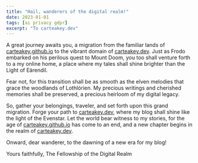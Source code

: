 ```yaml
---
title: "Hail, wanderers of the digital realm!"
date: 2023-01-01
tags: [ai privacy gdpr]
excerpt: "To carteakey.dev"
---
```


A great journey awaits you, a migration from the familiar lands of [carteakey.github.io](https://carteakey.github.io) to the vibrant domain of [carteakey.dev](https://carteakey.dev). Just as Frodo embarked on his perilous quest to Mount Doom, you too shall venture forth to a my online home, a place where my tales shall shine brighter than the Light of Eärendil.

Fear not, for this transition shall be as smooth as the elven melodies that grace the woodlands of Lothlórien. My precious writings and cherished memories shall be preserved, a precious heirloom of my digital legacy.

So, gather your belongings, traveler, and set forth upon this grand migration. Forge your path to [carteakey.dev](https://carteakey.dev), where my blog shall shine like the light of the Evenstar. Let the world bear witness to my stories, for the age of [carteakey.github.io](https://carteakey.github.io) has come to an end, and a new chapter begins in the realm of [carteakey.dev](https://carteakey.dev).

Onward, dear wanderer, to the dawning of a new era for my blog!

Yours faithfully,
The Fellowship of the Digital Realm


